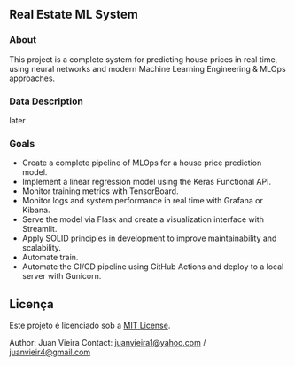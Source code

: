 ## Real Estate ML System

### About

This project is a complete system for predicting house prices in real time, using neural networks and modern Machine Learning Engineering & MLOps approaches.

### Data Description

later

### Goals

- Create a complete pipeline of MLOps for a house price prediction model.
- Implement a linear regression model using the Keras Functional API.
- Monitor training metrics with TensorBoard.
- Monitor logs and system performance in real time with Grafana or Kibana.
- Serve the model via Flask and create a visualization interface with Streamlit.
- Apply SOLID principles in development to improve maintainability and scalability.
- Automate train.
- Automate the CI/CD pipeline using GitHub Actions and deploy to a local server with Gunicorn.

## Licença
Este projeto é licenciado sob a [MIT License](./LICENSE).

Author: Juan Vieira
Contact: juanvieira1@yahoo.com / juanvieir4@gmail.com
